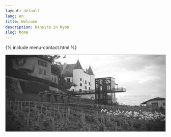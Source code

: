 ```yaml
---
layout: default
lang: en
title: Welcome
description: Densite in Nyon
slug: home
---
```


{% include menu-contact.html %}

![Nyon Chateau](/photos/nyon-chateau.jpg)
